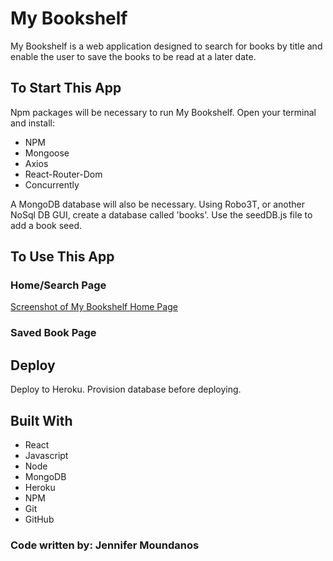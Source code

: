 # My Bookshelf
My Bookshelf is a web application designed to search for books by title and enable the user to save the books to be read at a later date.

## To Start This App
Npm packages will be necessary to run My Bookshelf. Open your terminal and install:
* NPM
* Mongoose
* Axios
* React-Router-Dom
* Concurrently

A MongoDB database will also be necessary. Using Robo3T, or another NoSql DB GUI, create a database called 'books'. Use the seedDB.js file to add a book seed. 

## To Use This App
### Home/Search Page
[Screenshot of My Bookshelf Home Page](client/build/static/media/Screenshot(21).png)

### Saved Book Page

## Deploy
Deploy to Heroku. Provision database before deploying.

## Built With
* React
* Javascript
* Node
* MongoDB
* Heroku
* NPM
* Git
* GitHub


### Code written by: Jennifer Moundanos
